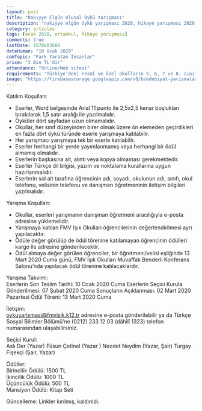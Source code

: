 ```yaml
---
layout: post
title: "Nakıyye Elgün Ulusal Öykü Yarışması"
description: "nakıyye elgün öykü yarışması 2020, hikaye yarışması 2020, hikaye yarışmaları, öykü yarışmaları"
category: articles
tags: [ocak 2020, ortaokul, hikaye yarışması]
comments: true
lastDate: 1578603600
dateHuman: "10 Ocak 2020"
comTopic: "Fark Yaratan İnsanlar"
price: "3 Bin TL'dir"
attendance: "Online/Web sitesi"
requirements: "Türkiye’deki resmî ve özel okulların 5, 6, 7 ve 8. sınıf öğrencileri"
image: "https://firebasestorage.googleapis.com/v0/b/edebiyat-yarismalari.appspot.com/o/nakiyye-elgun-ulusal-oyku-yarismasi.jpg?alt=media&token=b2133ea4-d176-43a6-9c29-d578877718fe"
---
```


Katılım Koşulları:  
- Eserler, Word belgesinde Arial 11 punto ile 2,5x2,5 kenar boşlukları bırakılarak 1,5 satır aralığı ile yazılmalıdır.
- Öyküler dört sayfadan uzun olmamalıdır.
- Okullar, her sınıf düzeyinden birer olmak üzere ön elemeden geçirdikleri en fazla dört öykü türünde eserle yarışmaya katılabilir.
- Her yarışmacı yarışmaya tek bir eserle katılabilir.
- Eserler herhangi bir yerde yayımlanmamış veya herhangi bir ödül almamış olmalıdır.
- Eserlerin başkasına ait, alıntı veya kopya olmaması gerekmektedir.
- Eserler Türkçe dil bilgisi, yazım ve noktalama kurallarına uygun hazırlanmalıdır.
- Eserlerin sol alt tarafına öğrencinin adı, soyadı, okulunun adı, sınıfı, okul telefonu, velisinin telefonu ve danışman öğretmeninin iletişim bilgileri yazılmalıdır.

Yarışma Koşulları:  
- Okullar, eserleri yarışmanın danışman öğretmeni aracılığıyla e-posta adresine yüklemelidir.
- Yarışmaya katılan FMV Işık Okulları öğrencilerinin değerlendirilmesi ayrı yapılacaktır.
- Ödüle değer görülüp de ödül törenine katılamayan öğrencinin ödülleri kargo ile adresine gönderilecektir.
- Ödül almaya değer görülen öğrenciler, bir öğretmeni/velisi eşliğinde 13 Mart 2020 Cuma günü, FMV Işık Okulları Muvaffak Benderli Konferans Salonu’nda yapılacak ödül törenine katılacaklardır.

Yarışma Takvimi:  
Eserlerin Son Teslim Tarihi: 10 Ocak 2020 Cuma
Eserlerin Seçici Kurula Gönderilmesi: 07 Şubat 2020 Cuma
Sonuçların Açıklanması: 02 Mart 2020 Pazartesi
Ödül Töreni: 13 Mart 2020 Cuma

İletişim:  
oykuyarismasi@fmvisik.k12.tr adresine e-posta gönderilebilir ya da Türkçe Sosyal Bilimler Bölümü’ne (0212) 233 12 03 (dâhilî 1323) telefon numarasından ulaşabilirsiniz.

Seçici Kurul:  
Aslı Der (Yazar)
Füsun Çetinel (Yazar )
Necdet Neydim (Yazar, Şair)
Turgay Fişekçi (Şair, Yazar)

Ödüller:  
Birincilik Ödülü: 1500 TL  
İkincilik Ödülü: 1000 TL  
Üçüncülük Ödülü: 500 TL  
Mansiyon Ödülü: Kitap Seti

Güncelleme: Linkler kırılmış, kaldırıldı.